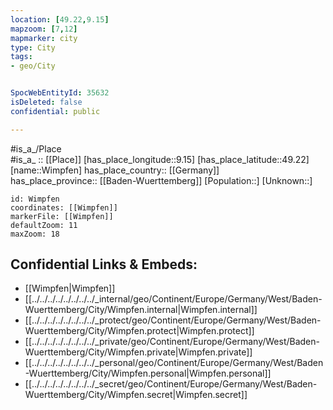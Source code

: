 ```yaml
---
location: [49.22,9.15] 
mapzoom: [7,12] 
mapmarker: city 
type: City
tags:
- geo/City


SpocWebEntityId: 35632
isDeleted: false
confidential: public

---
```

#is_a_/Place  
#is_a_ :: [[Place]] 
[has_place_longitude::9.15] 
[has_place_latitude::49.22] 
[name::Wimpfen] 
has_place_country:: [[Germany]]  
has_place_province:: [[Baden-Wuerttemberg]] 
[Population::] 
[Unknown::] 


```leaflet
id: Wimpfen
coordinates: [[Wimpfen]] 
markerFile: [[Wimpfen]] 
defaultZoom: 11 
maxZoom: 18
```


## Confidential Links & Embeds: 
- [[Wimpfen|Wimpfen]]  
- [[../../../../../../../../_internal/geo/Continent/Europe/Germany/West/Baden-Wuerttemberg/City/Wimpfen.internal|Wimpfen.internal]] 
- [[../../../../../../../../_protect/geo/Continent/Europe/Germany/West/Baden-Wuerttemberg/City/Wimpfen.protect|Wimpfen.protect]] 
- [[../../../../../../../../_private/geo/Continent/Europe/Germany/West/Baden-Wuerttemberg/City/Wimpfen.private|Wimpfen.private]] 
- [[../../../../../../../../_personal/geo/Continent/Europe/Germany/West/Baden-Wuerttemberg/City/Wimpfen.personal|Wimpfen.personal]] 
- [[../../../../../../../../_secret/geo/Continent/Europe/Germany/West/Baden-Wuerttemberg/City/Wimpfen.secret|Wimpfen.secret]] 
